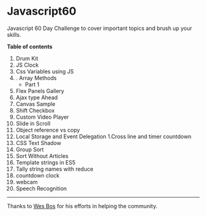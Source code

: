 # Javascript60
Javascript 60 Day Challenge to cover important topics and brush up your skills.

**Table of contents**


1. Drum Kit
1. JS Clock
1. Css Variables using JS
1. . Array Methods
    + Part 1
1. Flex Panels Gallery
1. Ajax type Ahead
1. Canvas Sample
1. Shift Checkbox
1. Custom Video Player
1. Slide in Scroll
1. Object reference vs copy
1. Local Storage and Event Delegation
1.Cross line and timer countdown
1. CSS Text Shadow
1. Group Sort
1. Sort Without Articles
1. Template strings in ES5
1. Tally string names with reduce
1. countdown clock
1. webcam
1. Speech Recognition


---

Thanks to [Wes Bos](https://twitter.com/wesbos
) for his efforts in helping the community.
